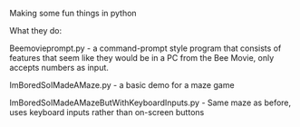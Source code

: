Making some fun things in python

What they do:

Beemovieprompt.py - a command-prompt style program that consists of features that seem like they would be in a PC from the Bee Movie, only accepts numbers as input.

ImBoredSoIMadeAMaze.py - a basic demo for a maze game

ImBoredSoIMadeAMazeButWithKeyboardInputs.py - Same maze as before, uses keyboard inputs rather than on-screen buttons
